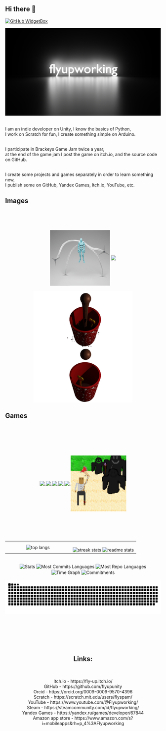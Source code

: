 ## Hi there 👋

[![GitHub WidgetBox](https://github-widgetbox.vercel.app/api/profile?username=flyupunity&data=followers,repositories,stars,commits&theme=viridescent)](https://github.com/flyupunity)

<p align="center">
  <img src="blender-02_2.1mb.png"/>
</p>


<br>I am an indie developer on Unity, I know the basics of Python, 
<br>I work on Scratch for fun, I create something simple on Arduino.

<br>I participate in Brackeys Game Jam twice a year,
<br>at the end of the game jam I post the game on itch.io, and the source code on GitHub.

<br>I create some projects and games separately in order to learn something new,
<br>I publish some on GitHub, Yandex Games, Itch.io, YouTube, etc.


<!--# My works-->

## Images
<br><br><br>

<div align="center">
  <img align="center" src="0.3.png" height="180em"/>
  <img align="center" src="Landscape000.png" height="180em"/>
</div>
<br>
<div align="center">
  <img align="center" src="ezgif-1-d4a7592fb4.gif" height="180em"/>
  <img align="center" src="gifmaker_me.gif" height="180em"/>
</div>




## Games
<br><br><br><br><br>

<div align="center">
  <a href="https://yandex.ru/games/app/270831" target="_blank">
    <img align="center" src="https://avatars.mds.yandex.net/get-games/11385414/2a0000018bfc85d7564366cb720982edf6b4/cover1" height="180em" />
  </a>
  
  <a href="https://fly-up.itch.io/far-from-the-light" target="_blank">
    <img align="center" src="https://img.itch.zone/aW1nLzE1MjYxMTMyLmpwZw==/original/UipwAF.jpg" height="180em" />
  </a>
  
  <a href="https://fly-up.itch.io/mitan" target="_blank">
    <img align="center" src="https://img.itch.zone/aW1nLzEzMjQ1ODEwLnBuZw==/original/gUkzTL.png" height="180em" />
  </a>

  <a href="https://fly-up.itch.io/life-of-dandelion" target="_blank">
    <img align="center" src="https://img.itch.zone/aW1nLzExMzY4NjE3LmpwZw==/original/BIgIMU.jpg" height="180em" />
  </a>
  
  <a href="https://fly-up.itch.io/sea-of-predators" target="_blank">
    <img align="center" src="https://img.itch.zone/aW1nLzEzMDg2MDc5LnBuZw==/original/Sqo4%2B7.png" height="180em" />
  </a>
  
  <a href="https://fly-up.itch.io/you-are-not-alone" target="_blank">
    <img align="center" src="Image_for_programm.png" height="180em" />
  </a>
  
</div>

<br><br><br><br>





<div align="center">
    <table align="center">
    <tr border="none">
    <td width="50%" height="auto" align="left">   
 </div>
        
<div align="center">
     <img width=325 align="center" src="https://github-readme-stats-salesp07.vercel.app/api/top-langs/?username=flyupunity&hide=HTML&langs_count=8&layout=compact&theme=react&border_radius=10&size_weight=0.5&count_weight=0.5&exclude_repo=github-readme-stats" alt="top langs" />
</div>

</td>
    <td width="50%" align="center">
      
<br>
<div align=center>
  <img width=390 src="https://github-readme-streak-stats-salesp07.vercel.app/?user=flyupunity&count_private=true&theme=react&border_radius=10" alt="streak stats"/> 
    
  <img width=390 src="https://github-readme-stats-salesp07.vercel.app/api?username=flyupunity&count_private=true&show_icons=true&theme=react&rank_icon=github&border_radius=10" alt="readme stats" />
  <br/>
  </div> 
  </td>
</tr>
</table>


<br>

<div align="center">
  <img align="center" src="http://github-profile-summary-cards.vercel.app/api/cards/stats?username=flyupunity&theme=transparent" height="180em" alt="Stats"/>
  <img align="center" src="http://github-profile-summary-cards.vercel.app/api/cards/most-commit-language?username=flyupunity&theme=transparent&exclude=html,CSS,Jupyter%20Notebook" height="180em" alt="Most Commits Languages"/>
  <img align="center" src="http://github-profile-summary-cards.vercel.app/api/cards/repos-per-language?username=flyupunity&theme=transparent&exclude=html,CSS,Jupyter%20Notebook" height="180em" alt="Most Repo Languages"/>
  <img align="center" src="http://github-profile-summary-cards.vercel.app/api/cards/productive-time?username=flyupunity&theme=transparent&utcOffset=5.30" height="180em" alt="Time Graph"/>
  <img align="center" src="http://github-profile-summary-cards.vercel.app/api/cards/profile-details?username=flyupunity&theme=transparent" height="180em" alt="Commitments"/>
</div>

<br>


<picture>
  <source
    media="(prefers-color-scheme: dark)"
    srcset="https://raw.githubusercontent.com/platane/snk/output/github-contribution-grid-snake-dark.svg"
  />
  <source
    media="(prefers-color-scheme: light)"
    srcset="https://raw.githubusercontent.com/platane/snk/output/github-contribution-grid-snake.svg"
  />
  <img
    alt="github contribution grid snake animation"
    src="https://raw.githubusercontent.com/platane/snk/output/github-contribution-grid-snake.svg"
  />
</picture>

<br><br><br><br><br>
## Links:
<br>
<br>Itch.io - https://fly-up.itch.io/ 
<br>GitHub - https://github.com/flyupunity 
<br>Orcid - https://orcid.org/0009-0009-9570-4396 
<br>Scratch - https://scratch.mit.edu/users/flyspam/ 
<br>YouTube - https://www.youtube.com/@Flyupworking/ 
<br>Steam - https://steamcommunity.com/id/flyupworking/ 
<br>Yandex Games - https://yandex.ru/games/developer/67844 
<br>Amazon app store - https://www.amazon.com/s?i=mobileapps&rh=p_4%3AFlyupworking


<!--Я indie разработчик на Unity, знаю основу Python, по приколу работаю на Scratch, создаю что-то простое на Arduino.

 2 раза в год участвую в Brackeys Game Jam в конце геймджема я выкладываю игру на itch.io(https://fly-up.itch.io/), а исходный код на GitHub(https://github.com/flyupunity). 

Отдельно создаю некоторые проекты и игры для того чтобы научиться чему то новому, некоторые я публикую на GitHub, Yandex Games, Itch.io, YouTube и т.д.


Itch.io - https://fly-up.itch.io/
GitHub - https://github.com/flyupunity
Orcid - https://orcid.org/0009-0009-9570-4396
Scratch - https://scratch.mit.edu/users/flyspam/
YouTube - https://www.youtube.com/@Flyupworking/
Steam  - https://steamcommunity.com/id/flyupworking/
Yandex Games - https://yandex.ru/games/developer/67844
Amazon app store - https://www.amazon.com/s?i=mobileapps&rh=p_4%3AFlyupworking--!>



<!--
**flyupunity/flyupunity** is a ✨ _special_ ✨ repository because its `README.md` (this file) appears on your GitHub profile.

Here are some ideas to get you started:

- 🔭 I’m currently working on ...
- 🌱 I’m currently learning ...
- 👯 I’m looking to collaborate on ...
- 🤔 I’m looking for help with ...
- 💬 Ask me about ...
- 📫 How to reach me: ...
- 😄 Pronouns: ...
- ⚡ Fun fact: ...
-->

